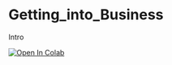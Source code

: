# Getting_into_Business
Intro


[![Open In Colab](https://colab.research.google.com/assets/colab-badge.svg)](https://github.com/Tireza1/Getting_into_Business/blob/main/Lab1.ipynb)
